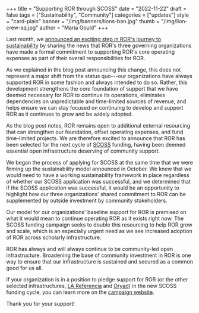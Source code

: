 +++
title = "Supporting ROR through SCOSS"
date = "2022-11-22"
draft = false
tags = ["Sustainability", "Community"]
categories = ["updates"]
style = "card-plain"
banner = "/img/banners/lions-ban.jpg"
thumb = "/img/lion-crew-sq.jpg"
author = "Maria Gould"
+++

Last month, we [announced an exciting step in ROR's journey to sustainability](/blog/2022-10-10-strengthening-sustainability/) by sharing the news that ROR's three governing organizations have made a formal commitment to supporting ROR's core operating expenses as part of their overall responsibilities for ROR.

As we explained in the blog post announcing this change, this does not represent a major shift from the status quo---our organizations have always supported ROR in some fashion and always intended to do so. Rather, this development strengthens the core foundation of support that we have deemed necessary for ROR to continue its operations, eliminates dependencies on unpredictable and time-limited sources of revenue, and helps ensure we can stay focused on continuing to develop and support ROR as it continues to grow and be widely adopted.

As the blog post notes, ROR remains open to additional external resourcing that can strengthen our foundation, offset operating expenses, and fund time-limited projects. We are therefore excited to announce that ROR has been selected for the next cycle of [SCOSS](https://scoss.org) funding, having been deemed essential open infrastructure deserving of community support.

We began the process of applying for SCOSS at the same time that we were firming up the sustainability model announced in October. We knew that we would need to have a working sustainability framework in place regardless of whether our SCOSS application was successful, and we determined that if the SCOSS application was successful, it would be an opportunity to highlight how our three organizations' shared commitment to ROR can be supplemented by outside investment by community stakeholders.

Our model for our organizations' baseline support for ROR is premised on what it would mean to continue operating ROR as it exists right now. The SCOSS funding campaign seeks to double this resourcing to help ROR grow and scale, which is an especially urgent need as we see increased adoption of ROR across scholarly infrastructure.

ROR has always and will always continue to be community-led open infrastructure. Broadening the base of community investment in ROR is one way to ensure that our infrastructure is sustained and secured as a common good for us all.

If your organization is in a position to pledge support for ROR (or the other selected infrastructures, [LA Referencia](lareferencia.info) and [Dryad](https://datadryad.org)) in the new SCOSS funding cycle, you can learn more on the [campaign website](https://scoss.org/).

Thank you for your support!
